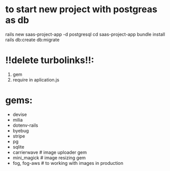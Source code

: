 # to start new project with postgreas as db
rails new saas-project-app -d postgresql
cd saas-project-app
bundle install
rails db:create db:migrate

# !!delete turbolinks!!:
1) gem
2) require in aplication.js

# gems:
- devise
- milia
- dotenv-rails
- byebug
- stripe
- pg
- sqlite
- carrierwave # image uploader gem
- mini_magick # image resizing gem
- fog, fog-aws # to working with images in production